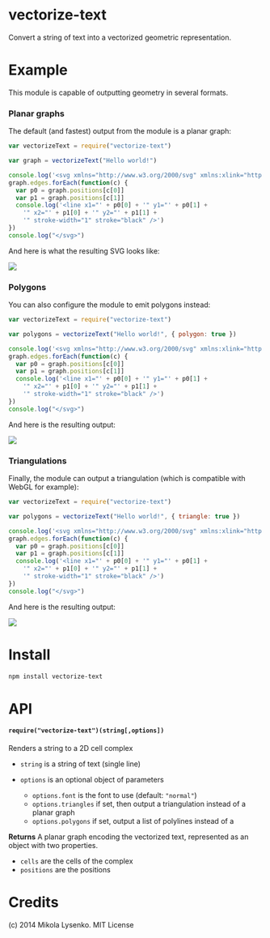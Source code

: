 vectorize-text
==============
Convert a string of text into a vectorized geometric representation.

# Example

This module is capable of outputting geometry in several formats.

### Planar graphs

The default (and fastest) output from the module is a planar graph:

```javascript
var vectorizeText = require("vectorize-text")

var graph = vectorizeText("Hello world!")

console.log('<svg xmlns="http://www.w3.org/2000/svg" xmlns:xlink="http://www.w3.org/1999/xlink"  width="338"  height="80" >')
graph.edges.forEach(function(c) {
  var p0 = graph.positions[c[0]]
  var p1 = graph.positions[c[1]]
  console.log('<line x1="' + p0[0] + '" y1="' + p0[1] + 
    '" x2="' + p1[0] + '" y2="' + p1[1] + 
    '" stroke-width="1" stroke="black" />')
})
console.log("</svg>")
```

And here is what the resulting SVG looks like:

<img src="https://mikolalysenko.github.io/vectorize-text/example/hello.svg">

### Polygons

You can also configure the module to emit polygons instead:

```javascript
var vectorizeText = require("vectorize-text")

var polygons = vectorizeText("Hello world!", { polygon: true })

console.log('<svg xmlns="http://www.w3.org/2000/svg" xmlns:xlink="http://www.w3.org/1999/xlink"  width="338"  height="80" >')
graph.edges.forEach(function(c) {
  var p0 = graph.positions[c[0]]
  var p1 = graph.positions[c[1]]
  console.log('<line x1="' + p0[0] + '" y1="' + p0[1] + 
    '" x2="' + p1[0] + '" y2="' + p1[1] + 
    '" stroke-width="1" stroke="black" />')
})
console.log("</svg>")
```

And here is the resulting output:

<img src="https://mikolalysenko.github.io/vectorize-text/example/hello-polygon.svg">


### Triangulations

Finally, the module can output a triangulation (which is compatible with WebGL for example):

```javascript
var vectorizeText = require("vectorize-text")

var polygons = vectorizeText("Hello world!", { triangle: true })

console.log('<svg xmlns="http://www.w3.org/2000/svg" xmlns:xlink="http://www.w3.org/1999/xlink"  width="338"  height="80" >')
graph.edges.forEach(function(c) {
  var p0 = graph.positions[c[0]]
  var p1 = graph.positions[c[1]]
  console.log('<line x1="' + p0[0] + '" y1="' + p0[1] + 
    '" x2="' + p1[0] + '" y2="' + p1[1] + 
    '" stroke-width="1" stroke="black" />')
})
console.log("</svg>")
```

And here is the resulting output:

<img src="https://mikolalysenko.github.io/vectorize-text/example/hello-triangles.svg">

# Install

```sh
npm install vectorize-text
```

# API

#### `require("vectorize-text")(string[,options])`
Renders a string to a 2D cell complex

* `string` is a string of text (single line)
* `options` is an optional object of parameters

    + `options.font` is the font to use (default: `"normal"`)
    + `options.triangles` if set, then output a triangulation instead of a planar graph
    + `options.polygons` if set, output a list of polylines instead of a 

**Returns** A planar graph encoding the vectorized text, represented as an object with two properties.

* `cells` are the cells of the complex
* `positions` are the positions

# Credits
(c) 2014 Mikola Lysenko. MIT License